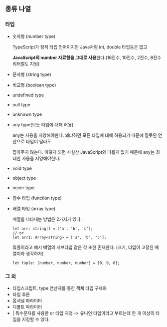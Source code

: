 ## 종류 나열

### 타입

- 숫자형 (number type)

  TypeScript가 정적 타입 언어이지만 Java처럼 int, double 타입등은 없고

  **JavaScript의 number 자료형을 그대로 사용**한다.(16진수, 10진수, 2진수, 8진수 리터럴도 지원)

- 문자형 (string type)
- 비교형 (boolean type)
- undefined type
- null type
- unknown type
- any type(모든 타입에 대해 허용)

  any는 사용을 지양해야한다. 왜냐하면 모든 타입에 대해 허용되기 때문에 잘못된 연산으로 타입이 달라도

  잡아주지 않는다. 이렇게 되면 사실상 JavaScript와 다를게 없기 때문에 any는 최대한 사용을 지양해야한다.

- void type
- object type
- never type
- 함수 타입 (function type)
- 배열 타입 (array type)

  배열을 나타내는 방법은 2가지가 있다.

    ```tsx
    let arr: string[] = ['a', 'b', 'c'];
    // or
    let arr1: Array<string> = ['a', 'b', 'c'];
    ```

  튜플이라고 해서 배열의 서브타입 같은 것 또한 존재한다. (크기, 타입이 고정된 배열이라 생각하자)

    ```tsx
    let tuple: [number, number, number] = [0, 0, 0];
    ```


### 그 외

- 타입스크립트, type 연산자를 통한 객체 타입 구체화
- 타입 추론
- 옵셔널 파라미터
- 디폴트 파라미터
- | 특수문자를 사용한 or 타입 지정 -> 유니언 타입이라고 부르는데 한 개 이상의 타입을 지정할 수 있다.